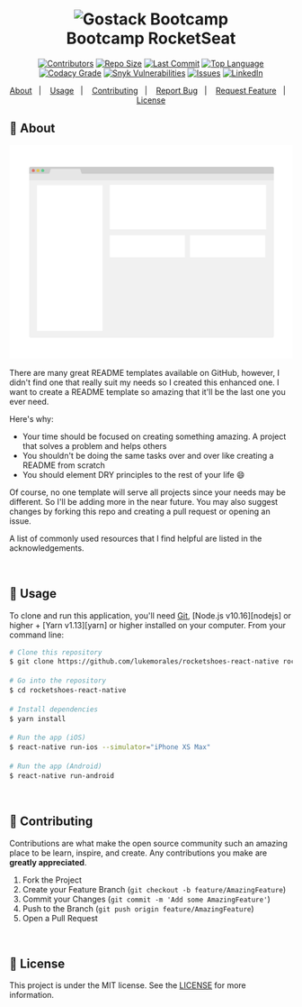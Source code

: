 <h1 align="center">
    <img width="300" height="300" alt="Gostack Bootcamp" src="https://github.com/alessandroveras/gostack-desafio-conceitos-nodejs/blob/master/images/GO1.png" />
    <br>
    Bootcamp RocketSeat
</h1>

<!-- PROJECT SHIELDS -->
<!--
*** I'm using markdown "reference style" links for readability.
*** Reference links are enclosed in brackets [ ] instead of parentheses ( ).
*** See the bottom of this document for the declaration of the reference variables
*** for contributors-url, forks-url, etc. This is an optional, concise syntax you may use.
*** https://www.markdownguide.org/basic-syntax/#reference-style-links
-->

<p align="center">
<a href="https://github.com/alessandroveras/gostack-desafio-conceitos-nodejs/graphs/contributors"><img src="https://camo.githubusercontent.com/d99f3ab17ad91091a866e41e54e5b448e14d188c/68747470733a2f2f696d672e736869656c64732e696f2f6769746875622f636f6e7472696275746f72732f616c657373616e64726f76657261732f676f737461636b2d6465736166696f2d636f6e636569746f732d6e6f64656a732e7376673f7374796c653d706c6173746963" alt="Contributors" data-canonical-src="https://img.shields.io/github/contributors/alessandroveras/gostack-desafio-conceitos-nodejs.svg?style=plastic" style="max-width:100%;"></a>
<a href="https://github.com/alessandroveras/gostack-desafio-conceitos-nodejs"><img src="https://camo.githubusercontent.com/4b0b02f31eeacdcd6f5a11b9ee224bac1c083ea0/68747470733a2f2f696d672e736869656c64732e696f2f6769746875622f7265706f2d73697a652f616c657373616e64726f76657261732f676f737461636b2d6465736166696f2d636f6e636569746f732d6e6f64656a732e7376673f7374796c653d706c6173746963" alt="Repo Size" data-canonical-src="https://img.shields.io/github/repo-size/alessandroveras/gostack-desafio-conceitos-nodejs.svg?style=plastic" style="max-width:100%;"></a>
<a href="https://github.com/alessandroveras/gostack-desafio-conceitos-nodejs"><img src="https://camo.githubusercontent.com/fb227b8d9d0d7777612ec3472707a923a558adc4/68747470733a2f2f696d672e736869656c64732e696f2f6769746875622f6c6173742d636f6d6d69742f616c657373616e64726f76657261732f676f737461636b2d6465736166696f2d636f6e636569746f732d6e6f64656a733f7374796c653d706c6173746963" alt="Last Commit" data-canonical-src="https://img.shields.io/github/last-commit/alessandroveras/gostack-desafio-conceitos-nodejs?style=plastic" style="max-width:100%;"></a>
<a href="https://github.com/alessandroveras/gostack-desafio-conceitos-nodejs"><img src="https://camo.githubusercontent.com/2cdbcabce8b15321c8ca08bbdb3de7d0ef55e34e/68747470733a2f2f696d672e736869656c64732e696f2f6769746875622f6c616e6775616765732f746f702f616c657373616e64726f76657261732f676f737461636b2d6465736166696f2d636f6e636569746f732d6e6f64656a732e7376673f7374796c653d706c6173746963" alt="Top Language" data-canonical-src="https://img.shields.io/github/languages/top/alessandroveras/gostack-desafio-conceitos-nodejs.svg?style=plastic" style="max-width:100%;"></a>
<a href="https://app.codacy.com/manual/alessandroveras/gostack-desafio-conceitos-nodejs?utm_source=github.com&amp;utm_medium=referral&amp;utm_content=alessandroveras/gostack-desafio-conceitos-nodejs&amp;utm_campaign=Badge_Grade_Dashboard" rel="nofollow"><img src="https://camo.githubusercontent.com/2e0910bfb6e0d7410f9b3d9f8c4dacfde50f2a26/68747470733a2f2f696d672e736869656c64732e696f2f636f646163792f67726164652f38633161336236383235316134366437626239316338303633626664636131383f7374796c653d706c6173746963" alt="Codacy Grade" data-canonical-src="https://img.shields.io/codacy/grade/8c1a3b68251a46d7bb91c8063bfdca18?style=plastic" style="max-width:100%;"></a>
<a href="https://snyk.io/test/github/alessandroveras/gostack-desafio-conceitos-nodejs?targetFile=package.json" rel="nofollow"><img src="https://camo.githubusercontent.com/83856f040b5b78101dc4e78ba84542996a653e56/68747470733a2f2f696d672e736869656c64732e696f2f736e796b2f76756c6e65726162696c69746965732f6769746875622f616c657373616e64726f76657261732f676f737461636b2d6465736166696f2d636f6e636569746f732d6e6f64656a733f7374796c653d706c6173746963" alt="Snyk Vulnerabilities" data-canonical-src="https://img.shields.io/snyk/vulnerabilities/github/alessandroveras/gostack-desafio-conceitos-nodejs?style=plastic" style="max-width:100%;"></a>
<a href="https://github.com/alessandroveras/gostack-desafio-conceitos-nodejs/issues"><img src="https://camo.githubusercontent.com/e2f15a6e6b411074b0bf9537fbf55e586a3eaf46/68747470733a2f2f696d672e736869656c64732e696f2f6769746875622f6973737565732f616c657373616e64726f76657261732f676f737461636b2d6465736166696f2d636f6e636569746f732d6e6f64656a732e7376673f7374796c653d706c6173746963" alt="Issues" data-canonical-src="https://img.shields.io/github/issues/alessandroveras/gostack-desafio-conceitos-nodejs.svg?style=plastic" style="max-width:100%;"></a>
<a href="https://www.linkedin.com/in/alessandro-veras-09903022/" rel="nofollow"><img src="https://camo.githubusercontent.com/0bedee8bc227d0a6171bdbcc33b7a53101b6d0da/68747470733a2f2f696d672e736869656c64732e696f2f62616467652f2d4c696e6b6564496e2d626c61636b2e7376673f7374796c653d706c6173746963266c6f676f3d6c696e6b6564696e26636f6c6f72423d353535" alt="LinkedIn" data-canonical-src="https://img.shields.io/badge/-LinkedIn-black.svg?style=plastic&amp;logo=linkedin&amp;colorB=555" style="max-width:100%;"></a>
</p>

<!-- [![Contributors][contributors-shield]][contributors-url]
[![Repo Size][repository-size]][repo-url]
[![Last Commit][lastcommit-shield]][repo-url]
[![Top Language][toplanguage-shield]][repo-url]
[![Codacy Grade][codacy-shield]][codacy-url]
[![Snyk Vulnerabilities][vulnerabilities-shield]][vulnerabilities-url]
[![Issues][issues-shield]][issues-url]
[![LinkedIn][linkedin-shield]][linkedin-url] -->

<p align="center">
  <a href="#thought_balloon-about">About</a>&nbsp;&nbsp;&nbsp;|&nbsp;&nbsp;&nbsp;
  <a href="#wrench-usage">Usage</a>&nbsp;&nbsp;&nbsp;|&nbsp;&nbsp;&nbsp;  
  <a href="#muscle-contributing">Contributing</a>&nbsp;&nbsp;&nbsp;|&nbsp;&nbsp;&nbsp;
  <a href="https://github.com/alessandroveras/gostack-desafio-conceitos-nodejs/issues">Report Bug</a>&nbsp;&nbsp;&nbsp;|&nbsp;&nbsp;&nbsp;
  <a href="https://github.com/alessandroveras/gostack-desafio-conceitos-nodejs/issues">Request Feature</a>&nbsp;&nbsp;&nbsp;|&nbsp;&nbsp;&nbsp;
  <a href="#memo-license">License</a>
</p>

<!-- ABOUT THE PROJECT -->

## :thought_balloon: About

<p align="center"><a href="https://example.com" rel="nofollow"><img src="/images/screenshot.png" alt="Product Name Screen Shot" style="max-width:100%;"></a>
</p>

There are many great README templates available on GitHub, however, I didn't find one that really suit my needs so I created this enhanced one. I want to create a README template so amazing that it'll be the last one you ever need.

Here's why:
* Your time should be focused on creating something amazing. A project that solves a problem and helps others
* You shouldn't be doing the same tasks over and over like creating a README from scratch
* You should element DRY principles to the rest of your life :smile:

Of course, no one template will serve all projects since your needs may be different. So I'll be adding more in the near future. You may also suggest changes by forking this repo and creating a pull request or opening an issue.

A list of commonly used resources that I find helpful are listed in the acknowledgements.

</br>

<!-- USAGE -->

## :wrench: Usage

To clone and run this application, you'll need [Git](https://git-scm.com), [Node.js v10.16][nodejs] or higher + [Yarn v1.13][yarn] or higher installed on your computer. From your command line:

```bash
# Clone this repository
$ git clone https://github.com/lukemorales/rocketshoes-react-native rocketshoesRN

# Go into the repository
$ cd rocketshoes-react-native

# Install dependencies
$ yarn install

# Run the app (iOS)
$ react-native run-ios --simulator="iPhone XS Max"

# Run the app (Android)
$ react-native run-android
```
</br>

<!-- CONTRIBUTING -->
## :muscle: Contributing

Contributions are what make the open source community such an amazing place to be learn, inspire, and create. Any contributions you make are **greatly appreciated**.

1. Fork the Project
2. Create your Feature Branch (`git checkout -b feature/AmazingFeature`)
3. Commit your Changes (`git commit -m 'Add some AmazingFeature'`)
4. Push to the Branch (`git push origin feature/AmazingFeature`)
5. Open a Pull Request

</br>

<!-- LICENSING -->
## :memo: License

This project is under the MIT license. See the [LICENSE](https://github.com/alessandroveras/gostack-desafio-conceitos-nodejs/blob/master/LICENSE) for more information.




<!-- MARKDOWN LINKS & IMAGES -->
<!-- https://www.markdownguide.org/basic-syntax/#reference-style-links -->

<!-- SHIELDS -->
[contributors-shield]: https://img.shields.io/github/contributors/alessandroveras/gostack-desafio-conceitos-nodejs.svg?style=plastic
[repository-size]: https://img.shields.io/github/repo-size/alessandroveras/gostack-desafio-conceitos-nodejs.svg?style=plastic
[toplanguage-shield]: https://img.shields.io/github/languages/top/alessandroveras/gostack-desafio-conceitos-nodejs.svg?style=plastic
[codacy-shield]: https://img.shields.io/codacy/grade/8c1a3b68251a46d7bb91c8063bfdca18?style=plastic
[vulnerabilities-shield]: https://img.shields.io/snyk/vulnerabilities/github/alessandroveras/gostack-desafio-conceitos-nodejs?style=plastic
[issues-shield]: https://img.shields.io/github/issues/alessandroveras/gostack-desafio-conceitos-nodejs.svg?style=plastic
[lastcommit-shield]: https://img.shields.io/github/last-commit/alessandroveras/gostack-desafio-conceitos-nodejs?style=plastic
[linkedin-shield]: https://img.shields.io/badge/-LinkedIn-black.svg?style=plastic&logo=linkedin&colorB=555

<!-- URL -->
[contributors-url]: https://github.com/alessandroveras/gostack-desafio-conceitos-nodejs/graphs/contributors
[codacy-url]: https://app.codacy.com/manual/alessandroveras/gostack-desafio-conceitos-nodejs?utm_source=github.com&utm_medium=referral&utm_content=alessandroveras/gostack-desafio-conceitos-nodejs&utm_campaign=Badge_Grade_Dashboard
[vulnerabilities-url]: https://snyk.io/test/github/alessandroveras/gostack-desafio-conceitos-nodejs?targetFile=package.json
[issues-url]: https://github.com/alessandroveras/gostack-desafio-conceitos-nodejs/issues
[linkedin-url]: https://www.linkedin.com/in/alessandro-veras-09903022/
[repo-url]: https://github.com/alessandroveras/gostack-desafio-conceitos-nodejs
[product-screenshot]: images/screenshot.png